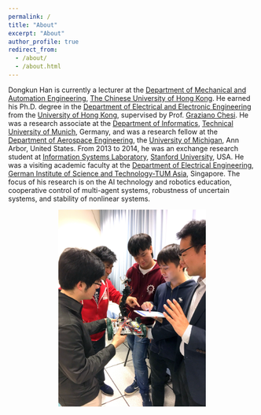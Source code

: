 ```yaml
---
permalink: /
title: "About"
excerpt: "About"
author_profile: true
redirect_from: 
  - /about/
  - /about.html
---
```


Dongkun Han is currently a lecturer at the [Department of Mechanical and Automation Engineering](http://www.mae.cuhk.edu.hk/), [The Chinese University of Hong Kong](https://www.cuhk.edu.hk/english/index.html). He earned his Ph.D. degree in the [Department of Electrical and Electronic Engineering](https://www.eee.hku.hk/) from the [University of Hong Kong](https://www.hku.hk/), supervised by Prof. [Graziano Chesi](https://www.eee.hku.hk/~chesi/). He was a research associate at the [Department of Informatics](https://www.in.tum.de/en/cover-page/), [Technical University of Munich](https://www.tum.de/en/), Germany, and was a research fellow at the [Department of Aerospace Engineering](https://aero.engin.umich.edu/), the [University of Michigan](https://umich.edu/), Ann Arbor, United States. From 2013 to 2014, he was an exchange research student at [Information Systems Laboratory](https://isl.stanford.edu/), [Stanford University](https://www.stanford.edu/), USA. He was a visiting academic faculty at the [Department of Electrical Engineering](https://tum-asia.edu.sg/electrical-engineering/), [German Institute of Science and Technology-TUM Asia](https://tum-asia.edu.sg/), Singapore. The focus of his research is on the AI technology and robotics education, cooperative control of multi-agent systems, robustness of uncertain systems, and stability of nonlinear systems.

<center><img src="/images/Photo2_Dongkun_Han.JPG" alt="Mountain View picture" style="width:300px;height:400px;"></center>
